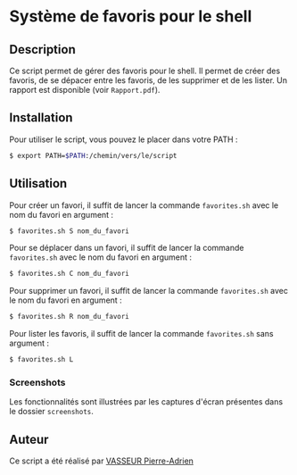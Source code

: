 # Système de favoris pour le shell

## Description

Ce script permet de gérer des favoris pour le shell. Il permet de créer des favoris, de se dépacer entre les favoris, de les supprimer et de les lister.
Un rapport est disponible (voir `Rapport.pdf`).

## Installation

Pour utiliser le script, vous pouvez le placer dans votre PATH : 
```bash
$ export PATH=$PATH:/chemin/vers/le/script
```

## Utilisation

Pour créer un favori, il suffit de lancer la commande `favorites.sh` avec le nom du favori en argument : 
```bash 
$ favorites.sh S nom_du_favori
```

Pour se déplacer dans un favori, il suffit de lancer la commande `favorites.sh` avec le nom du favori en argument : 
```bash
$ favorites.sh C nom_du_favori
```

Pour supprimer un favori, il suffit de lancer la commande `favorites.sh` avec le nom du favori en argument : 
```bash
$ favorites.sh R nom_du_favori
```

Pour lister les favoris, il suffit de lancer la commande `favorites.sh` sans argument : 
```bash
$ favorites.sh L
```

### Screenshots

Les fonctionnalités sont illustrées par les captures d'écran présentes dans le dossier `screenshots`.

## Auteur

Ce script a été réalisé par [VASSEUR Pierre-Adrien](https://github.com/Pierrad)
